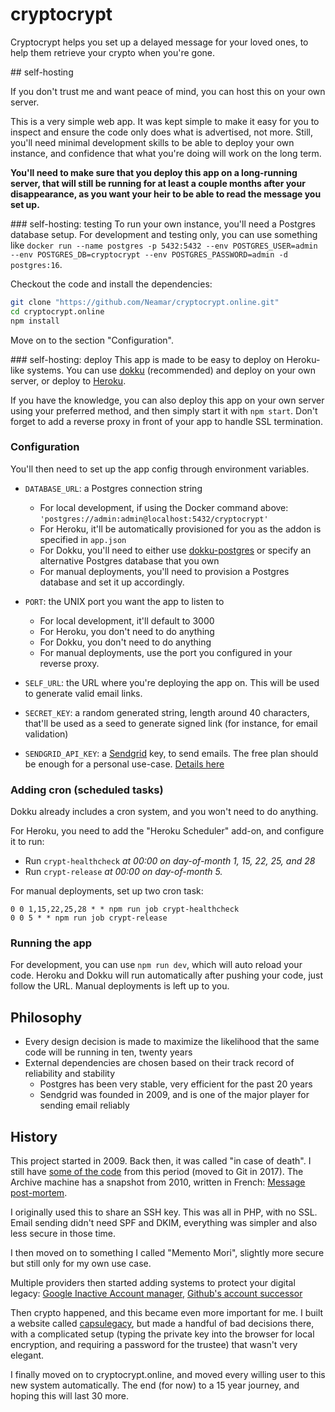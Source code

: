 # cryptocrypt

Cryptocrypt helps you set up a delayed message for your loved ones, to help them retrieve your crypto when you're gone.

## self-hosting

If you don't trust me and want peace of mind, you can host this on your own server.

This is a very simple web app.
It was kept simple to make it easy for you to inspect and ensure the code only does what is advertised, not more.
Still, you'll need minimal development skills to be able to deploy your own instance, and confidence that what you're doing will work on the long term.

**You'll need to make sure that you deploy this app on a long-running server, that will still be running for at least a couple months after your disappearance, as you want your heir to be able to read the message you set up.**

### self-hosting: testing
To run your own instance, you'll need a Postgres database setup.
For development and testing only, you can use something like `docker run --name postgres -p 5432:5432 --env POSTGRES_USER=admin --env POSTGRES_DB=cryptocrypt --env POSTGRES_PASSWORD=admin -d postgres:16`.

Checkout the code and install the dependencies:

```sh
git clone "https://github.com/Neamar/cryptocrypt.online.git"
cd cryptocrypt.online
npm install
```

Move on to the section "Configuration".

### self-hosting: deploy
This app is made to be easy to deploy on Heroku-like systems.
You can use [dokku](https://dokku.com/) (recommended) and deploy on your own server, or deploy to [Heroku](https://heroku.com).

If you have the knowledge, you can also deploy this app on your own server using your preferred method, and then simply start it with `npm start`.
Don't forget to add a reverse proxy in front of your app to handle SSL termination.

### Configuration

You'll then need to set up the app config through environment variables.

- `DATABASE_URL`: a Postgres connection string

  - For local development, if using the Docker command above: `'postgres://admin:admin@localhost:5432/cryptocrypt'`
  - For Heroku, it'll be automatically provisioned for you as the addon is specified in `app.json`
  - For Dokku, you'll need to either use [dokku-postgres](https://github.com/dokku/dokku-postgres) or specify an alternative Postgres database that you own
  - For manual deployments, you'll need to provision a Postgres database and set it up accordingly.

- `PORT`: the UNIX port you want the app to listen to

  - For local development, it'll default to 3000
  - For Heroku, you don't need to do anything
  - For Dokku, you don't need to do anything
  - For manual deployments, use the port you configured in your reverse proxy.

- `SELF_URL`: the URL where you're deploying the app on. This will be used to generate valid email links.
- `SECRET_KEY`: a random generated string, length around 40 characters, that'll be used as a seed to generate signed link (for instance, for email validation)
- `SENDGRID_API_KEY`: a [Sendgrid](https://sendgrid.com/) key, to send emails. The free plan should be enough for a personal use-case. [Details here](https://www.twilio.com/docs/sendgrid/ui/account-and-settings/api-keys)

### Adding cron (scheduled tasks)

Dokku already includes a cron system, and you won't need to do anything.

For Heroku, you need to add the "Heroku Scheduler" add-on, and configure it to run:

- Run `crypt-healthcheck` _at 00:00 on day-of-month 1, 15, 22, 25, and 28_
- Run `crypt-release` _at 00:00 on day-of-month 5._

For manual deployments, set up two cron task:

```
0 0 1,15,22,25,28 * * npm run job crypt-healthcheck
0 0 5 * * npm run job crypt-release
```

### Running the app

For development, you can use `npm run dev`, which will auto reload your code.
Heroku and Dokku will run automatically after pushing your code, just follow the URL.
Manual deployments is left up to you.

## Philosophy

- Every design decision is made to maximize the likelihood that the same code will be running in ten, twenty years
- External dependencies are chosen based on their track record of reliability and stability
  - Postgres has been very stable, very efficient for the past 20 years
  - Sendgrid was founded in 2009, and is one of the major player for sending email reliably

## History

This project started in 2009. Back then, it was called "in case of death". I still have [some of the code](https://github.com/Neamar/neamar.fr/blob/master/lib/cron/crons/incaseofdeath.php) from this period (moved to Git in 2017). The Archive machine has a snapshot from 2010, written in French: [Message post-mortem](https://web.archive.org/web/20100125114330/https://blog.neamar.fr/component/content/article/4-prog/31-message-post-mortem-0).

I originally used this to share an SSH key.
This was all in PHP, with no SSL. Email sending didn't need SPF and DKIM, everything was simpler and also less secure in those time.

I then moved on to something I called "Memento Mori", slightly more secure but still only for my own use case.

Multiple providers then started adding systems to protect your digital legacy: [Google Inactive Account manager](https://support.google.com/accounts/answer/3036546?hl=en), [Github's account successor](https://docs.github.com/en/account-and-profile/setting-up-and-managing-your-personal-account-on-github/managing-access-to-your-personal-repositories/maintaining-ownership-continuity-of-your-personal-accounts-repositories)

Then crypto happened, and this became even more important for me.
I built a website called [capsulegacy](https://web.archive.org/web/20220307095601/http://capsulegacy.com/en/), but made a handful of bad decisions there, with a complicated setup (typing the private key into the browser for local encryption, and requiring a password for the trustee) that wasn't very elegant.

I finally moved on to cryptocrypt.online, and moved every willing user to this new system automatically.
The end (for now) to a 15 year journey, and hoping this will last 30 more.
